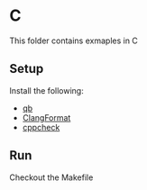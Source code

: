 # C

This folder contains exmaples in C

## Setup

Install the following:
- [qb](https://github.com/codecat/qb)
- [ClangFormat](https://clang.llvm.org/docs/ClangFormat.html)
- [cppcheck](http://cppcheck.sourceforge.net/)

## Run

Checkout the Makefile
